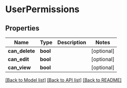 # UserPermissions

## Properties

| Name           | Type     | Description | Notes      |
| -------------- | -------- | ----------- | ---------- |
| **can_delete** | **bool** |             | [optional] |
| **can_edit**   | **bool** |             | [optional] |
| **can_view**   | **bool** |             | [optional] |

[[Back to Model list]](../README.md#documentation-for-models) [[Back to API list]](../README.md#documentation-for-api-endpoints) [[Back to README]](../README.md)
